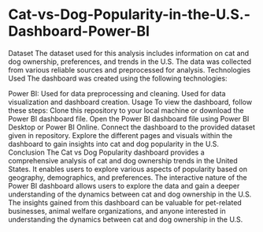 # Cat-vs-Dog-Popularity-in-the-U.S.-Dashboard-Power-BI

Dataset
The dataset used for this analysis includes information on cat and dog ownership, preferences, and trends in the U.S. The data was collected from various reliable sources and preprocessed for analysis.
Technologies Used
The dashboard was created using the following technologies:

Power BI:
Used for data preprocessing and cleaning.
Used for data visualization and dashboard creation.
Usage
To view the dashboard, follow these steps:
Clone this repository to your local machine or download the Power BI dashboard file.
Open the Power BI dashboard file using Power BI Desktop or Power BI Online.
Connect the dashboard to the provided dataset given in repository.
Explore the different pages and visuals within the dashboard to gain insights into cat and dog popularity in the U.S.
Conclusion
The Cat vs Dog Popularity dashboard provides a comprehensive analysis of cat and dog ownership trends in the United States.
It enables users to explore various aspects of popularity based on geography, demographics, and preferences.
The interactive nature of the Power BI dashboard allows users to explore the data and gain a deeper understanding of the dynamics between cat and dog ownership in the U.S.
The insights gained from this dashboard can be valuable for pet-related businesses, animal welfare organizations, and anyone interested in understanding the dynamics between cat and dog ownership in the U.S.

